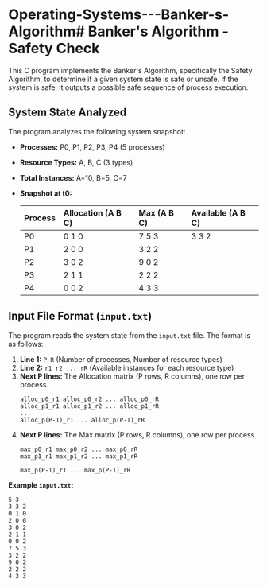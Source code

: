 # Operating-Systems---Banker-s-Algorithm# Banker's Algorithm - Safety Check

This C program implements the Banker's Algorithm, specifically the Safety Algorithm, to determine if a given system state is safe or unsafe. If the system is safe, it outputs a possible safe sequence of process execution.

## System State Analyzed

The program analyzes the following system snapshot:

* **Processes:** P0, P1, P2, P3, P4 (5 processes)
* **Resource Types:** A, B, C (3 types)
* **Total Instances:** A=10, B=5, C=7
* **Snapshot at t0:**

    | Process | Allocation (A B C) | Max (A B C) | Available (A B C) |
    | :------ | :----------------- | :---------- | :---------------- |
    | P0      | 0 1 0              | 7 5 3       | 3 3 2             |
    | P1      | 2 0 0              | 3 2 2       |                   |
    | P2      | 3 0 2              | 9 0 2       |                   |
    | P3      | 2 1 1              | 2 2 2       |                   |
    | P4      | 0 0 2              | 4 3 3       |                   |

## Input File Format (`input.txt`)

The program reads the system state from the `input.txt` file. The format is as follows:

1.  **Line 1:** `P R` (Number of processes, Number of resource types)
2.  **Line 2:** `r1 r2 ... rR` (Available instances for each resource type)
3.  **Next P lines:** The Allocation matrix (P rows, R columns), one row per process.
    ```
    alloc_p0_r1 alloc_p0_r2 ... alloc_p0_rR
    alloc_p1_r1 alloc_p1_r2 ... alloc_p1_rR
    ...
    alloc_p(P-1)_r1 ... alloc_p(P-1)_rR
    ```
4.  **Next P lines:** The Max matrix (P rows, R columns), one row per process.
    ```
    max_p0_r1 max_p0_r2 ... max_p0_rR
    max_p1_r1 max_p1_r2 ... max_p1_rR
    ...
    max_p(P-1)_r1 ... max_p(P-1)_rR
    ```

**Example `input.txt`:**

```text
5 3
3 3 2
0 1 0
2 0 0
3 0 2
2 1 1
0 0 2
7 5 3
3 2 2
9 0 2
2 2 2
4 3 3
